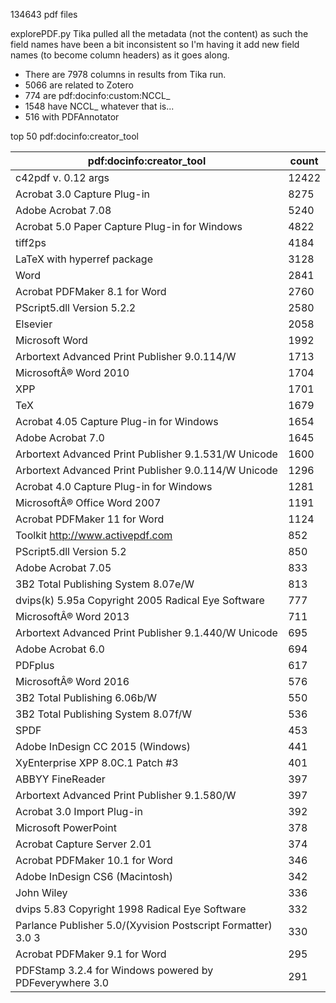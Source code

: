 134643 pdf files

explorePDF.py Tika pulled all the metadata (not the content) as such the field names have been a bit inconsistent so I'm having it add new field names (to become column headers) as it goes along. 

  * There are 7978 columns in results from Tika run.
  * 5066 are related to Zotero
  * 774 are pdf:docinfo:custom:NCCL_
  * 1548 have NCCL_ whatever that is...
  * 516 with PDFAnnotator

top 50 pdf:docinfo:creator_tool

| pdf:docinfo:creator_tool                                     | count |
|--------------------------------------------------------------|-------|
| c42pdf v. 0.12 args                                          | 12422 |
| Acrobat 3.0 Capture Plug-in                                  | 8275  |
| Adobe Acrobat 7.08                                           | 5240  |
| Acrobat 5.0 Paper Capture Plug-in for Windows                | 4822  |
| tiff2ps                                                      | 4184  |
| LaTeX with hyperref package                                  | 3128  |
| Word                                                         | 2841  |
| Acrobat PDFMaker 8.1 for Word                                | 2760  |
| PScript5.dll Version 5.2.2                                   | 2580  |
| Elsevier                                                     | 2058  |
| Microsoft Word                                               | 1992  |
| Arbortext Advanced Print Publisher 9.0.114/W                 | 1713  |
| MicrosoftÂ® Word 2010                                        | 1704  |
| XPP                                                          | 1701  |
| TeX                                                          | 1679  |
| Acrobat 4.05 Capture Plug-in for Windows                     | 1654  |
| Adobe Acrobat 7.0                                            | 1645  |
| Arbortext Advanced Print Publisher 9.1.531/W Unicode         | 1600  |
| Arbortext Advanced Print Publisher 9.0.114/W Unicode         | 1296  |
| Acrobat 4.0 Capture Plug-in for Windows                      | 1281  |
| MicrosoftÂ® Office Word 2007                                 | 1191  |
| Acrobat PDFMaker 11 for Word                                 | 1124  |
| Toolkit http://www.activepdf.com                             | 852   |
| PScript5.dll Version 5.2                                     | 850   |
| Adobe Acrobat 7.05                                           | 833   |
| 3B2 Total Publishing System 8.07e/W                          | 813   |
| dvips(k) 5.95a Copyright 2005 Radical Eye Software           | 777   |
| MicrosoftÂ® Word 2013                                        | 711   |
| Arbortext Advanced Print Publisher 9.1.440/W Unicode         | 695   |
| Adobe Acrobat 6.0                                            | 694   |
| PDFplus                                                      | 617   |
| MicrosoftÂ® Word 2016                                        | 576   |
| 3B2 Total Publishing 6.06b/W                                 | 550   |
| 3B2 Total Publishing System 8.07f/W                          | 536   |
| SPDF                                                         | 453   |
| Adobe InDesign CC 2015 (Windows)                             | 441   |
| XyEnterprise XPP 8.0C.1  Patch #3                            | 401   |
| ABBYY FineReader                                             | 397   |
| Arbortext Advanced Print Publisher 9.1.580/W                 | 397   |
| Acrobat 3.0 Import Plug-in                                   | 392   |
| Microsoft PowerPoint                                         | 378   |
| Acrobat Capture Server 2.01                                  | 374   |
| Acrobat PDFMaker 10.1 for Word                               | 346   |
| Adobe InDesign CS6 (Macintosh)                               | 342   |
| John Wiley                                                   | 336   |
| dvips 5.83 Copyright 1998 Radical Eye Software               | 332   |
| Parlance Publisher 5.0/(Xyvision Postscript Formatter) 3.0 3 | 330   |
| Acrobat PDFMaker 9.1 for Word                                | 295   |
| PDFStamp 3.2.4 for Windows powered by PDFeverywhere 3.0      | 291   |
